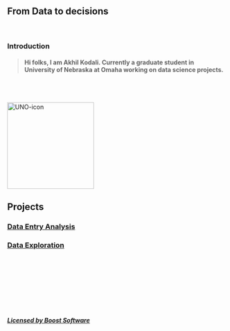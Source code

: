 ## From Data to decisions
<br>

### Introduction

> #### Hi folks, I am Akhil Kodali. Currently a graduate student in University of Nebraska at Omaha working on data science projects.

<br><br>



<img src="https://user-images.githubusercontent.com/89871722/132144234-51adf16c-46a2-43c8-8980-028fb745b144.jpg" alt="UNO-icon" width="200"/>


<br>

## Projects



### [Data Entry Analysis](https://www.unomaha.edu/)



### [Data Exploration](https://www.unomaha.edu/)

<br>

<br>
<br>
<br><br><br>
<br>









#####  [Licensed by Boost Software](https://github.com/akodali1/Data-to-decision-class/blob/main/LICENSE)
